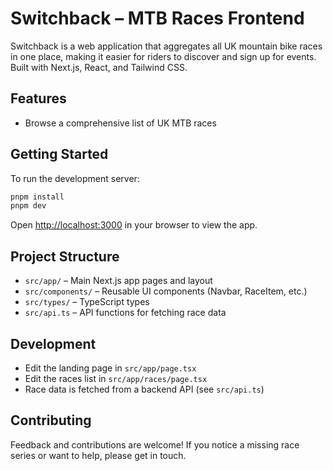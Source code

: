 # Switchback – MTB Races Frontend

Switchback is a web application that aggregates all UK mountain bike races in one place, making it easier for riders to discover and sign up for events. Built with Next.js, React, and Tailwind CSS.

## Features

- Browse a comprehensive list of UK MTB races

## Getting Started

To run the development server:

```bash
pnpm install
pnpm dev
```

Open [http://localhost:3000](http://localhost:3000) in your browser to view the app.

## Project Structure

- `src/app/` – Main Next.js app pages and layout
- `src/components/` – Reusable UI components (Navbar, RaceItem, etc.)
- `src/types/` – TypeScript types
- `src/api.ts` – API functions for fetching race data

## Development

- Edit the landing page in `src/app/page.tsx`
- Edit the races list in `src/app/races/page.tsx`
- Race data is fetched from a backend API (see `src/api.ts`)

## Contributing

Feedback and contributions are welcome! If you notice a missing race series or want to help, please get in touch.
